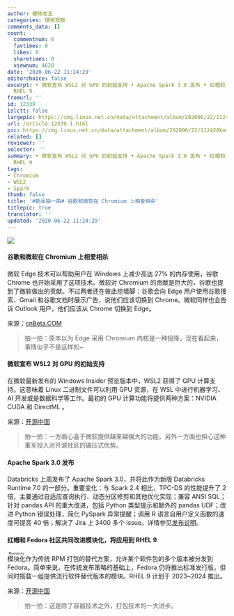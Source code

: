 ```yaml
---
author: 硬核老王
categories: 硬核观察
comments_data: []
count:
  commentnum: 0
  favtimes: 0
  likes: 0
  sharetimes: 0
  viewnum: 4620
date: '2020-06-22 11:24:29'
editorchoice: false
excerpt: • 微软宣布 WSL2 对 GPU 的初始支持 • Apache Spark 3.0 发布 • 红帽和 Fedora 社区共同改进模块化，将应用到
  RHEL 9
fromurl: ''
id: 12339
islctt: false
largepic: https://img.linux.net.cn/data/attachment/album/202006/22/112420komacdpd7aadfhf0.jpg
url: /article-12339-1.html
pic: https://img.linux.net.cn/data/attachment/album/202006/22/112420komacdpd7aadfhf0.jpg.thumb.jpg
related: []
reviewer: ''
selector: ''
summary: • 微软宣布 WSL2 对 GPU 的初始支持 • Apache Spark 3.0 发布 • 红帽和 Fedora 社区共同改进模块化，将应用到
  RHEL 9
tags:
- Chromium
- WSL2
- Spark
thumb: false
title: '#新闻拍一拍# 谷歌和微软在 Chromium 上相爱相杀'
titlepic: true
translator: ''
updated: '2020-06-22 11:24:29'
---
```


![](/data/attachment/album/202006/22/112420komacdpd7aadfhf0.jpg)


#### 谷歌和微软在 Chromium 上相爱相杀


微软 Edge 技术可以帮助用户在 Windows 上减少高达 27% 的内存使用，谷歌 Chrome 也开始采用了这项技术。微软对 Chromium 的贡献是巨大的，谷歌也提到了微软做出的贡献。不过两者还在彼此挖墙脚：谷歌会向 Edge 用户使用谷歌搜索、Gmail 和谷歌文档时展示广告，说他们应该切换到 Chrome。微软同样也会告诉 Outlook 用户，他们应该从 Chrome 切换到 Edge。


来源：[cnBeta.COM](https://www.cnbeta.com/articles/tech/993715.htm)



> 
> 拍一拍：原本以为 Edge 采用 Chromium 内核是一种投降，现在看起来，事情似乎不是这样的~
> 
> 
> 


#### 微软宣布 WSL2 对 GPU 的初始支持


在微软最新发布的 Windows Insider 预览版本中，WSL2 获得了 GPU 计算支持。这意味着 Linux 二进制文件可以利用 GPU 资源，在 WSL 中进行机器学习、AI 开发或是数据科学等工作。最初的 GPU 计算功能将提供两种方案：NVIDIA CUDA 和 DirectML 。


来源：[开源中国](https://www.oschina.net/news/116588/gpu-compute-wsl2)



> 
> 拍一拍：一方面心喜于微软提供越来越强大的功能，另外一方面也担心这种重军投入对开源社区的碾压式优势。 
> 
> 
> 


#### Apache Spark 3.0 发布


Databricks 上周发布了 Apache Spark 3.0，并将此作为新版 Databricks Runtime 7.0 的一部分。重要变化：与 Spark 2.4 相比，TPC-DS 的性能提升了 2 倍，主要通过自适应查询执行、动态分区修剪和其他优化实现；兼容 ANSI SQL；针对 pandas API 的重大改进，包括 Python 类型提示和额外的 pandas UDF；改进 Python 错误处理，简化 PySpark 异常提醒；调用 R 语言自用户定义函数的速度可提高 40 倍；解决了 Jira 上 3400 多个 issue。详情参见[发布说明](https://spark.apache.org/releases/spark-release-3-0-0.html)。


#### 红帽和 Fedora 社区共同改进模块化，将应用到 RHEL 9


<ruby> 模块化 <rt>  Modularity </rt></ruby>作为传统 RPM 打包的替代方案，允许某个软件包的多个版本被分发到 Fedora。简单来说，在传统发布策略的基础上，Fedora 仍将推出标准发行版，但同时搭载一组提供流行软件替代版本的模块。RHEL 9 计划于 2023~2024 推出。


来源：[开源中国](https://www.cnbeta.com/articles/tech/993693.htm)



> 
> 拍一拍：这是除了容器技术之外，打包技术的一大进步。
> 
> 
>